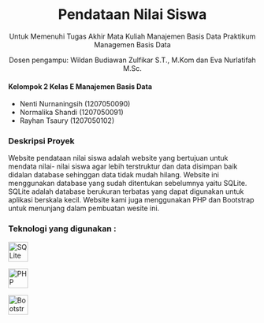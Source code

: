 <div align="center"> 
  <h1> Pendataan Nilai Siswa</h1> 
  <p>Untuk Memenuhi Tugas Akhir Mata Kuliah Manajemen Basis Data Praktikum Managemen Basis Data</p> 
  <p>Dosen pengampu:
Wildan Budiawan Zulfikar S.T., M.Kom dan Eva Nurlatifah M.Sc.</p>
</div>

#### Kelompok 2 Kelas E Manajemen Basis Data

- Nenti Nurnaningsih (1207050090)
- Normalika Shandi (1207050091)
- Rayhan Tsaury (1207050102)

### Deskripsi Proyek 

Website pendataan nilai siswa adalah website yang bertujuan untuk mendata nilai- nilai siswa agar lebih terstruktur dan data disimpan baik didalan database sehinggan data tidak mudah hilang.
Website ini menggunakan database yang sudah ditentukan sebelumnya yaitu SQLite. SQLite adalah database berukuran terbatas yang dapat digunakan untuk aplikasi berskala kecil. Website kami juga menggunakan PHP dan Bootstrap untuk menunjang dalam pembuatan wesite ini.

<h3 align="left">Teknologi yang digunakan :</h3>
<p align="left"> <a href="https://www.sqlite.org/" target="_blank" rel="noreferrer"> <img src="https://www.esoftner.com/wp-content/uploads/2019/12/SQLite-Logo-300x300.png" alt="SQLite" width="40" height="40"/> </a> 

<a href="https://www.php.net/" target="_blank" rel="noreferrer"> <img src="https://www.php.net/images/meta-image.png" alt="PHP" width="40" height="40"/> </a>  

<a href="https://getbootstrap.com/" target="_blank" rel="noreferrer"> <img src="https://getbootstrap.com/docs/4.0/assets/brand/bootstrap-social-logo.png" alt="Bootstrap" width="40" height="40"/> </a>  
